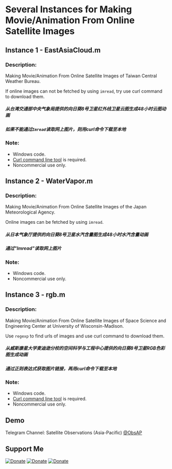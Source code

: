 # Several Instances for Making Movie/Animation From Online Satellite Images

## Instance 1 - EastAsiaCloud.m

### Description:

Making Movie/Animation From Online Satellite Images of Taiwan Central Weather Bureau.

If online images can not be fetched by using ```imread```, try use curl command to download them.

##### 从台湾交通部中央气象局提供的向日葵8号卫星红外线卫星云图生成48小时云图动画

##### 如果不能通过```Imread```读取网上图片，则用curl命令下载至本地

### Note:
- Windows code.
- [Curl command line tool](https://curl.haxx.se/) is required. 
- Noncommercial use only.

## Instance 2 - WaterVapor.m

### Description:

Making Movie/Animation From Online Satellite Images of the Japan Meteorological Agency.

Online images can be fetched by using ```imread```.

##### 从日本气象厅提供的向日葵8号卫星水汽含量图生成48小时水汽含量动画
##### 通过"Imread"读取网上图片

### Note:
- Windows code.
- Noncommercial use only.

## Instance 3 - rgb.m

### Description:

Making Movie/Animation From Online Satellite Images of Space Science and Engineering Center at University of Wisconsin-Madison.

Use ```regexp``` to find urls of images and use curl command to download them.

##### 从威斯康星大学麦迪逊分校的空间科学与工程中心提供的向日葵8号卫星RGB色彩图生成动画

##### 通过正则表达式获取图片链接，再用curl命令下载至本地

### Note:
- Windows code.
- [Curl command line tool](https://curl.haxx.se/) is required. 
- Noncommercial use only.





## Demo

Telegram Channel: Satellite Observations (Asia-Pacific) [@ObsAP](https://t.me/ObsAP)


## Support Me

[![Donate](https://img.shields.io/badge/Donate-PayPal-green.svg)](https://www.paypal.me/Mesoscale)
[![Donate](https://img.shields.io/badge/Donate-WeChat-brightgreen.svg)](https://github.com/chouj/donate-page/blob/master/simple/images/WeChatQR.jpg?raw=true)
[![Donate](https://img.shields.io/badge/Donate-AliPay-blue.svg)](https://github.com/chouj/donate-page/blob/master/simple/images/AlipayQR.jpg?raw=true)
